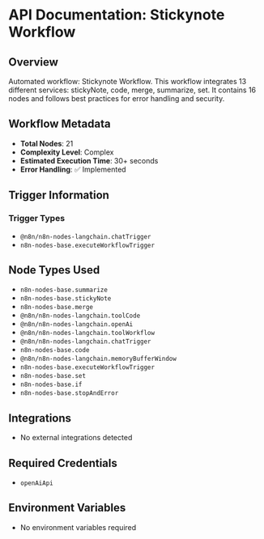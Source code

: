 # API Documentation: Stickynote Workflow

## Overview
Automated workflow: Stickynote Workflow. This workflow integrates 13 different services: stickyNote, code, merge, summarize, set. It contains 16 nodes and follows best practices for error handling and security.

## Workflow Metadata
- **Total Nodes**: 21
- **Complexity Level**: Complex
- **Estimated Execution Time**: 30+ seconds
- **Error Handling**: ✅ Implemented

## Trigger Information
### Trigger Types
- `@n8n/n8n-nodes-langchain.chatTrigger`
- `n8n-nodes-base.executeWorkflowTrigger`

## Node Types Used
- `n8n-nodes-base.summarize`
- `n8n-nodes-base.stickyNote`
- `n8n-nodes-base.merge`
- `@n8n/n8n-nodes-langchain.toolCode`
- `@n8n/n8n-nodes-langchain.openAi`
- `@n8n/n8n-nodes-langchain.toolWorkflow`
- `@n8n/n8n-nodes-langchain.chatTrigger`
- `n8n-nodes-base.code`
- `@n8n/n8n-nodes-langchain.memoryBufferWindow`
- `n8n-nodes-base.executeWorkflowTrigger`
- `n8n-nodes-base.set`
- `n8n-nodes-base.if`
- `n8n-nodes-base.stopAndError`

## Integrations
- No external integrations detected

## Required Credentials
- `openAiApi`

## Environment Variables
- No environment variables required
